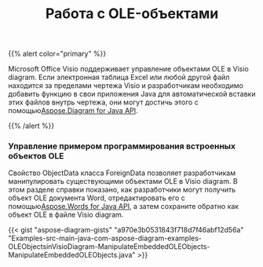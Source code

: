 ﻿---
title: Работа с OLE-объектами
type: docs
weight: 220
url: /ru/java/working-with-ole-objects/
---
{{% alert color="primary" %}}

Microsoft Office Visio поддерживает управление объектами OLE в Visio diagram. Если электронная таблица Excel или любой другой файл находится за пределами чертежа Visio и разработчикам необходимо добавить функцию в свои приложения Java для автоматической вставки этих файлов внутрь чертежа, они могут достичь этого с помощью[Aspose.Diagram for Java API](https://products.aspose.com/diagram/java/).

{{% /alert %}}
### **Управление примером программирования встроенных объектов OLE**
 Свойство ObjectData класса ForeignData позволяет разработчикам манипулировать существующими объектами OLE в Visio diagram. В этом разделе справки показано, как разработчики могут получить объект OLE документа Word, отредактировать его с помощью[Aspose.Words for Java API](https://products.aspose.com/words/java), а затем сохраните обратно как объект OLE в файле Visio diagram.

{{< gist "aspose-diagram-gists" "a970e3b0531843f718d7f46abf12d56a" "Examples-src-main-java-com-aspose-diagram-examples-OLEObjectsinVisioDiagram-ManipulateEmbeddedOLEObjects-ManipulateEmbeddedOLEObjects.java" >}}
